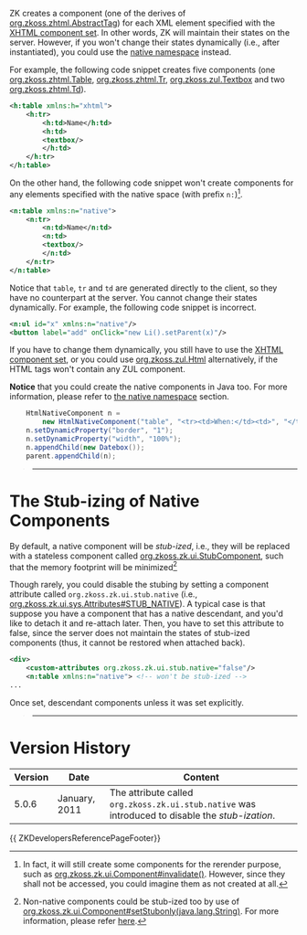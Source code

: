 ZK creates a component (one of the derives of
[org.zkoss.zhtml.AbstractTag](https://www.zkoss.org/javadoc/latest/zk/org/zkoss/zhtml/AbstractTag.html)) for each XML element
specified with the [XHTML component set](zuml_ref/xhtml). In other words, ZK
will maintain their states on the server. However, if you won't change
their states dynamically (i.e., after instantiated), you could use the
[native namespace](zuml_ref/native)
instead.

For example, the following code snippet creates five components (one
[org.zkoss.zhtml.Table](https://www.zkoss.org/javadoc/latest/zk/org/zkoss/zhtml/Table.html),
[org.zkoss.zhtml.Tr](https://www.zkoss.org/javadoc/latest/zk/org/zkoss/zhtml/Tr.html),
[org.zkoss.zul.Textbox](https://www.zkoss.org/javadoc/latest/zk/org/zkoss/zul/Textbox.html) and two
[org.zkoss.zhtml.Td](https://www.zkoss.org/javadoc/latest/zk/org/zkoss/zhtml/Td.html)).

```xml
<h:table xmlns:h="xhtml">
    <h:tr>
        <h:td>Name</h:td>
        <h:td>
        <textbox/>
        </h:td>
    </h:tr>
</h:table>
```

On the other hand, the following code snippet won't create components
for any elements specified with the native space (with prefix `n:`)[^1].

```xml
<n:table xmlns:n="native">
    <n:tr>
        <n:td>Name</n:td>
        <n:td>
        <textbox/>
        </n:td>
    </n:tr>
</n:table>
```

Notice that `table`, `tr` and `td` are generated directly to the client,
so they have no counterpart at the server. You cannot change their
states dynamically. For example, the following code snippet is
incorrect.

```xml
<n:ul id="x" xmlns:n="native"/>
<button label="add" onClick="new Li().setParent(x)"/>
```

If you have to change them dynamically, you still have to use the [XHTML component set](zuml_ref/xhtml), or you
could use [org.zkoss.zul.Html](https://www.zkoss.org/javadoc/latest/zk/org/zkoss/zul/Html.html) alternatively, if the
HTML tags won't contain any ZUL component.

**Notice** that you could create the native components in Java too. For
more information, please refer to [the native namespace]({{site.baseurl}}/zk_dev_ref/ui_patterns/the_native_namespace)
section.

```java
    HtmlNativeComponent n =
        new HtmlNativeComponent("table", "<tr><td>When:</td><td>", "</td></tr>");
    n.setDynamicProperty("border", "1");
    n.setDynamicProperty("width", "100%");
    n.appendChild(new Datebox());
    parent.appendChild(n);
```

> ------------------------------------------------------------------------
>
> <references/>

# The Stub-izing of Native Components

By default, a native component will be *stub-ized*, i.e., they will be
replaced with a stateless component called
[org.zkoss.zk.ui.StubComponent](https://www.zkoss.org/javadoc/latest/zk/org/zkoss/zk/ui/StubComponent.html), such that the memory
footprint will be minimized[^2]

Though rarely, you could disable the stubing by setting a component
attribute called `org.zkoss.zk.ui.stub.native` (i.e.,
[org.zkoss.zk.ui.sys.Attributes#STUB_NATIVE](https://www.zkoss.org/javadoc/latest/zk/org/zkoss/zk/ui/sys/Attributes.html#STUB_NATIVE)).
A typical case is that suppose you have a component that has a native
descendant, and you'd like to detach it and re-attach later. Then, you
have to set this attribute to false, since the server does not maintain
the states of stub-ized components (thus, it cannot be restored when
attached back).

```xml
<div>
    <custom-attributes org.zkoss.zk.ui.stub.native="false"/>
    <n:table xmlns:n="native"> <!-- won't be stub-ized -->
...
```

Once set, descendant components unless it was set explicitly.

> ------------------------------------------------------------------------
>
> <references/>

# Version History

| Version | Date          | Content                                                                                          |
|---------|---------------|--------------------------------------------------------------------------------------------------|
| 5.0.6   | January, 2011 | The attribute called `org.zkoss.zk.ui.stub.native` was introduced to disable the *stub-ization*. |

{{ ZKDevelopersReferencePageFooter}}

[^1]: In fact, it will still create some components for the rerender
    purpose, such as
    [org.zkoss.zk.ui.Component#invalidate()](https://www.zkoss.org/javadoc/latest/zk/org/zkoss/zk/ui/Component.html#invalidate()).
    However, since they shall not be accessed, you could imagine them as
    not created at all.

[^2]: Non-native components could be stub-ized too by use of
    [org.zkoss.zk.ui.Component#setStubonly(java.lang.String)](https://www.zkoss.org/javadoc/latest/zk/org/zkoss/zk/ui/Component.html#setStubonly(java.lang.String)).
    For more information, please refer
    [here]({{site.baseurl}}/zk_dev_ref/performance_tips/specify_stubonly_for_client-only_components).
